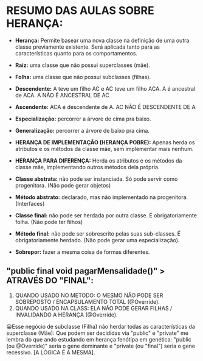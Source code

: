 # RESUMO DAS AULAS SOBRE HERANÇA:
* **Herança:** Permite basear uma nova classe na definição de uma outra classe previamente existente. Será aplicada tanto para as características quanto para os comportamentos.

* **Raiz:** uma classe que não possui superclasses (mãe).

* **Folha:** uma classe que não possui subclasses (filhas).

* **Descendente:** A teve um filho AC e AC teve um filho ACA. A é ancestral de ACA. 
A NÃO É ANCESTRAL DE AC

* **Ascendente:** ACA é descendente de A.
AC NÃO É DESCENDENTE DE A

* **Especialização:** percorrer a árvore de cima pra baixo.

* **Generalização:** percorrer a árvore de baixo pra cima.

* **HERANÇA DE IMPLEMENTAÇÃO (HERANÇA POBRE):**
Apenas herda os atributos e os métodos da classe mãe, sem implementar mais nenhum.

* **HERANÇA PARA DIFERENÇA:**
Herda os atributos e os métodos da classe mãe, implementando outros métodos dela própria.

* **Classe abstrata:** não pode ser instanciada. Só pode servir como progenitora. (Não pode gerar objetos)

* **Método abstrato:** declarado, mas não implementado na progenitora. (Interfaces)
* **Classe final:** não pode ser herdada por outra classe. É obrigatoriamente folha. (Não pode ter filhos)
* **Método final:** não pode ser sobrescrito pelas suas sub-classes. É obrigatoriamente herdado. (Não pode gerar uma especialização).

* **Sobrepor:** fazer a mesma coisa de formas diferentes.

## "public final void pagarMensalidade()" > ATRAVÉS DO "FINAL":
1) QUANDO USADO NO METODO: O MESMO NÃO PODE SER SOBREPOSTO / ENCAPSULAMENTO TOTAL (@Override).
2) QUANDO USADO NA CLASS: ELA NÃO PODE GERAR FILHAS / INVALIDANDO A HERANÇA (@Override).

😀Esse negócio de subclasse (Filha) não herdar todas as características da superclasse (Mãe): Que podem ser decididas via "public" e "private" me lembra do que ando estudando em herança fenótipa em genética: "public (ou @Override)" seria o gene dominante e "private (ou "final") seria o gene recessivo. [A LÓGICA É A MESMA].